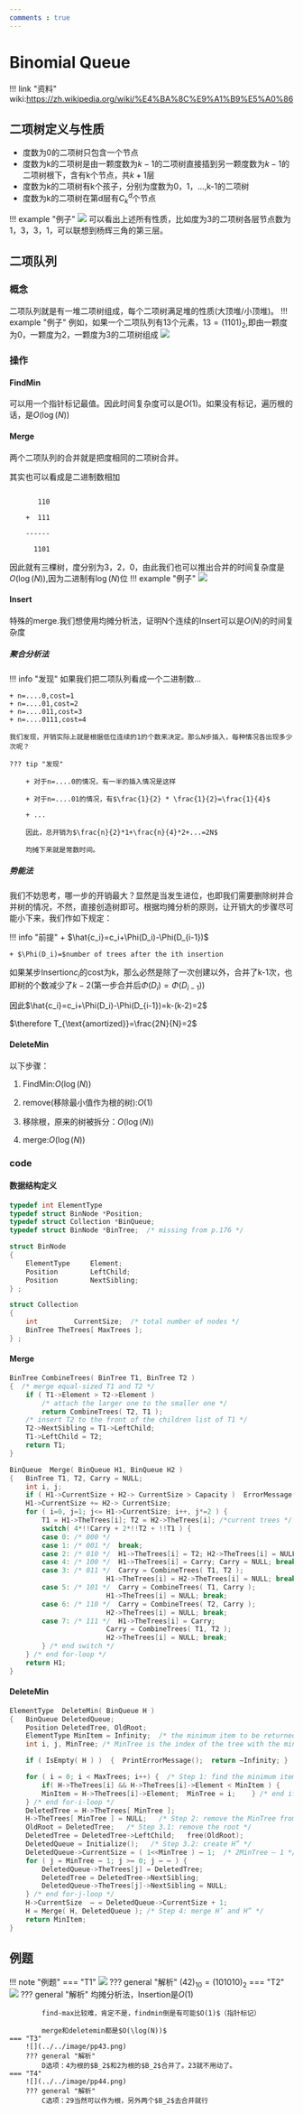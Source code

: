 ```yaml
---
comments : true
---
```


<link rel="stylesheet" type="text/css" href="../../../css/styles.css">


<script defer src="https://vercount.one/js"></script>

# Binomial Queue

!!! link "资料"
    wiki:https://zh.wikipedia.org/wiki/%E4%BA%8C%E9%A1%B9%E5%A0%86

## 二项树定义与性质

+ 度数为0的二项树只包含一个节点
+ 度数为k的二项树是由一颗度数为$k-1$的二项树直接插到另一颗度数为$k-1$的二项树根下，含有k个节点，共$k+1$层
+ 度数为k的二项树有k个孩子，分别为度数为0，1，...,k-1的二项树
+ 度数为k的二项树在第d层有$C_{k}^{d}$个节点

!!! example "例子"
    ![](../../image/pp5.png)
    可以看出上述所有性质，比如度为3的二项树各层节点数为1，3，3，1，可以联想到杨辉三角的第三层。

## 二项队列

### 概念
二项队列就是有一堆二项树组成，每个二项树满足堆的性质(大顶堆/小顶堆)。
!!! example "例子"
    例如，如果一个二项队列有13个元素，$13=(1101)_2$,即由一颗度为0，一颗度为2，一颗度为3的二项树组成
    ![](../../image/pp6.png)

### 操作

#### FindMin

可以用一个指针标记最值。因此时间复杂度可以是$O(1)$。如果没有标记，遍历根的话，是$O(\log(N))$

#### Merge

两个二项队列的合并就是把度相同的二项树合并。

其实也可以看成是二进制数相加

```plaintext

       110

    +  111

    ------

      1101

```
因此就有三棵树，度分别为3，2，0，由此我们也可以推出合并的时间复杂度是$O(\log(N))$,因为二进制有$\log(N)$位
!!! example "例子"
    ![](../../image/pp7.png)


#### Insert
特殊的merge.我们想使用均摊分析法，证明N个连续的Insert可以是$O(N)$的时间复杂度

##### 聚合分析法

!!! info "发现"
    如果我们把二项队列看成一个二进制数...

    + n=....0,cost=1
    + n=....01,cost=2
    + n=....011,cost=3
    + n=....0111,cost=4

    我们发现，开销实际上就是根据低位连续的1的个数来决定。那么N步插入，每种情况各出现多少次呢？
    
    ??? tip "发现"

        + 对于n=....0的情况，有一半的插入情况是这样

        + 对于n=....01的情况，有$\frac{1}{2} * \frac{1}{2}=\frac{1}{4}$

        + ...

        因此，总开销为$\frac{n}{2}*1+\frac{n}{4}*2+...=2N$

        均摊下来就是常数时间。


##### 势能法
我们不妨思考，哪一步的开销最大？显然是当发生进位，也即我们需要删除树并合并树的情况，不然，直接创造树即可。根据均摊分析的原则，让开销大的步骤尽可能小下来，我们作如下规定：

!!! info "前提"
    + $\hat{c_i}=c_i+\Phi(D_i)-\Phi(D_{i-1})$

    + $\Phi(D_i)=$number of trees after the ith insertion
    
如果某步Insertion$c_i$的cost为k，那么必然是除了一次创建以外，合并了k-1次，也即树的个数减少了$k-2$(第一步合并后$\Phi(D_i)=\Phi(D_{i-1})$)

因此$\hat{c_i}=c_i+\Phi(D_i)-\Phi(D_{i-1})=k-(k-2)=2$

$\therefore T_{\text{amortized}}=\frac{2N}{N}=2$


#### DeleteMin
以下步骤：

1. FindMin:$O(\log(N))$

2. remove(移除最小值作为根的树):$O(1)$

3. 移除根，原来的树被拆分：$O(\log(N))$

4. merge:$O(\log(N))$

### code

#### 数据结构定义

```c title="数据结构"
typedef int ElementType
typedef struct BinNode *Position;
typedef struct Collection *BinQueue;
typedef struct BinNode *BinTree;  /* missing from p.176 */

struct BinNode 
{ 
	ElementType	    Element;
	Position	    LeftChild;
	Position 	    NextSibling;
} ;

struct Collection 
{ 
	int	    	CurrentSize;  /* total number of nodes */
	BinTree	TheTrees[ MaxTrees ];
} ;

```

#### Merge

```c title="同大小的树合并"
BinTree CombineTrees( BinTree T1, BinTree T2 )
{  /* merge equal-sized T1 and T2 */
	if ( T1->Element > T2->Element )
		/* attach the larger one to the smaller one */
		return CombineTrees( T2, T1 );
	/* insert T2 to the front of the children list of T1 */
	T2->NextSibling = T1->LeftChild;
	T1->LeftChild = T2;
	return T1;
}

```

```c title="总的合并"
BinQueue  Merge( BinQueue H1, BinQueue H2 )
{	BinTree T1, T2, Carry = NULL; 	
	int i, j;
	if ( H1->CurrentSize + H2-> CurrentSize > Capacity )  ErrorMessage();
	H1->CurrentSize += H2-> CurrentSize;
	for ( i=0, j=1; j<= H1->CurrentSize; i++, j*=2 ) {
	    T1 = H1->TheTrees[i]; T2 = H2->TheTrees[i]; /*current trees */
	    switch( 4*!!Carry + 2*!!T2 + !!T1 ) { 
		case 0: /* 000 */
	 	case 1: /* 001 */  break;	
		case 2: /* 010 */  H1->TheTrees[i] = T2; H2->TheTrees[i] = NULL; break;
		case 4: /* 100 */  H1->TheTrees[i] = Carry; Carry = NULL; break;
		case 3: /* 011 */  Carry = CombineTrees( T1, T2 );
			            H1->TheTrees[i] = H2->TheTrees[i] = NULL; break;
		case 5: /* 101 */  Carry = CombineTrees( T1, Carry );
			            H1->TheTrees[i] = NULL; break;
		case 6: /* 110 */  Carry = CombineTrees( T2, Carry );
			            H2->TheTrees[i] = NULL; break;
		case 7: /* 111 */  H1->TheTrees[i] = Carry; 
			            Carry = CombineTrees( T1, T2 ); 
			            H2->TheTrees[i] = NULL; break;
	    } /* end switch */
	} /* end for-loop */
	return H1;
}

```

#### DeleteMin

```c title="DeleteMin"
ElementType  DeleteMin( BinQueue H )
{	BinQueue DeletedQueue; 
	Position DeletedTree, OldRoot;
	ElementType MinItem = Infinity;  /* the minimum item to be returned */	
	int i, j, MinTree; /* MinTree is the index of the tree with the minimum item */

	if ( IsEmpty( H ) )  {  PrintErrorMessage();  return –Infinity; }

	for ( i = 0; i < MaxTrees; i++) {  /* Step 1: find the minimum item */
	    if( H->TheTrees[i] && H->TheTrees[i]->Element < MinItem ) { 
		MinItem = H->TheTrees[i]->Element;  MinTree = i;    } /* end if */
	} /* end for-i-loop */
	DeletedTree = H->TheTrees[ MinTree ];  
	H->TheTrees[ MinTree ] = NULL;   /* Step 2: remove the MinTree from H => H’ */ 
	OldRoot = DeletedTree;   /* Step 3.1: remove the root */ 
	DeletedTree = DeletedTree->LeftChild;   free(OldRoot);
	DeletedQueue = Initialize();   /* Step 3.2: create H” */ 
	DeletedQueue->CurrentSize = ( 1<<MinTree ) – 1;  /* 2MinTree – 1 */
	for ( j = MinTree – 1; j >= 0; j – – ) {  
	    DeletedQueue->TheTrees[j] = DeletedTree;
	    DeletedTree = DeletedTree->NextSibling;
	    DeletedQueue->TheTrees[j]->NextSibling = NULL;
	} /* end for-j-loop */
	H->CurrentSize  – = DeletedQueue->CurrentSize + 1;
	H = Merge( H, DeletedQueue ); /* Step 4: merge H’ and H” */ 
	return MinItem;
}
```
## 例题

!!! note "例题"
    === "T1"
        ![](../../image/pp41.png)
        ??? general "解析"
            $(42)_{10}=(101010)_2$
    === "T2"
        ![](../../image/pp42.png)
        ??? general "解析"
            均摊分析法，Insertion是$O(1)$
            
            find-max比较难，肯定不是，findmin倒是有可能$O(1)$（指针标记）

            merge和deletemin都是$O(\log(N))$
    === "T3"
        ![](../../image/pp43.png)
        ??? general "解析"
            D选项：4为根的$B_2$和2为根的$B_2$合并了。23就不用动了。
    === "T4"
        ![](../../image/pp44.png)
        ??? general "解析"
            C选项：29当然可以作为根，另外两个$B_2$去合并就行
<!--<span id="busuanzi_container_page_pv">本页总访问量<span id="busuanzi_value_page_pv"></span>次</span>
<span id="busuanzi_container_page_uv">本页总访客数 <span id="busuanzi_value_page_uv"></span> 人</span>-->